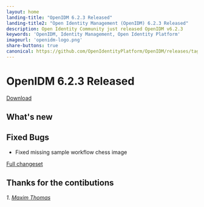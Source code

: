 ```yaml
---
layout: home
landing-title: "OpenIDM 6.2.3 Released"
landing-title2: "Open Identity Management (OpenIDM) 6.2.3 Released"
description: Open Identity Community just released OpenIDM v6.2.3
keywords: 'OpenIDM, Identity Management, Open Identity Platform'
imageurl: 'openidm-logo.png'
share-buttons: true
canonical: https://github.com/OpenIdentityPlatform/OpenIDM/releases/tag/6.2.3
---
```

# OpenIDM 6.2.3 Released

[Download](https://github.com/OpenIdentityPlatform/OpenIDM/releases/tag/6.2.3)

## What's new

## Fixed Bugs
* Fixed missing sample workflow chess image


[Full changeset](https://github.com/OpenIdentityPlatform/OpenIDM/compare/6.2.2...6.2.3)


## Thanks for the contibutions

<i id="maximthomas"><i>1. <a href="https://github.com/maximthomas" target="_blank">Maxim Thomas</a></i>


